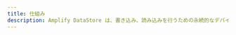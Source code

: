 ```yaml
---
title: 仕組み
description: Amplify DataStore は、書き込み、読み込みを行うための永続的なデバイス上のストレージリポジトリを提供します。 オンラインまたはオフラインの場合はデータの変更を監視し、クラウドやデバイス間でシームレスに同期できます。 それがどのように動作するかについての詳細をご覧ください。
---
```


<inline-fragment platform="ios" src="~/lib/datastore/fragments/native_common/how-it-works.md"></inline-fragment> <inline-fragment platform="android" src="~/lib/datastore/fragments/native_common/how-it-works.md"></inline-fragment> <inline-fragment platform="flutter" src="~/lib/datastore/fragments/native_common/how-it-works.md"></inline-fragment> <inline-fragment platform="js" src="~/lib/datastore/fragments/native_common/how-it-works.md"></inline-fragment>